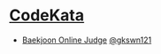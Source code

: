 # [CodeKata](http://codekata.com)

* [Baekjoon Online Judge](https://www.acmicpc.net) [@gkswn121](https://www.acmicpc.net/user/gkswn121)

